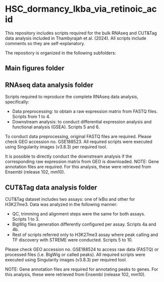 # HSC_dormancy_Ikba_via_retinoic_acid

This repository includes scripts required for the bulk RNAseq and CUT&Tag data analysis included in Thambyrajah et al. (2024). All scripts include comments so they are self-explanatory.

The repository is organized in the following subfolders:

## Main figures folder

## RNAseq data analysis folder

Scripts required to reproduce the complete RNAseq data analysis, specifically:

- Data preprocessing: to obtain a raw expression matrix from FASTQ files. Scripts from 1 to 4.
- Downstream analysis: to conduct differential expression analysis and functional analysis (GSEA). Scripts 5 and 6.

To conduct data preprocessing, original FASTQ files are required. Please check GEO accession no. GSE188523. All required scripts were executed using Singularity images (v3.8.3) per required tool.

It is possible to directly conduct the downstream analysis if the corresponding raw expression matrix from GEO is downloaded. 
NOTE: Gene annotation files are required. For this analysis, these were retrieved from Ensembl (release 102, mm10).

## CUT&Tag data analysis folder

CUT&Tag dataset includes two assays: one of IκBα and other for H3K27me3. Data was analyzed in the following manner:

- QC, trimming and alignment steps were the same for both assays. Scripts 1 to 3.
- BigWig files generation differently configured per assay. Scripts 4a and 4b.
- Rest of scripts referred only to H3K27me3 assay where peak calling and TF discovery with STREME were conducted. Scripts 5 to 10.
  
Please check GEO accession no. GSE188524 to access raw data (FASTQ) or processed files (i.e. BigWig or called peaks). All required scripts were executed using Singularity images (v3.8.3) per required tool.

NOTE: Gene annotation files are required for annotating peaks to genes. For this analysis, these were retrieved from Ensembl (release 102, mm10).
